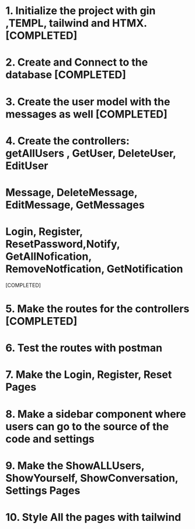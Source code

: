 # 1. Initialize the project with gin ,TEMPL, tailwind and HTMX. [COMPLETED]
# 2. Create and Connect to the database [COMPLETED] 
# 3. Create the user model with the messages as well [COMPLETED]
# 4. Create the controllers: getAllUsers , GetUser, DeleteUser, EditUser 
# Message, DeleteMessage, EditMessage, GetMessages 
# Login, Register, ResetPassword,Notify, GetAllNofication, RemoveNotfication, GetNotification 
[COMPLETED]
# 5. Make the routes for the controllers [COMPLETED]
# 6. Test the routes with postman
# 7. Make the Login, Register, Reset Pages
# 8. Make a sidebar component where users can go to the source of the code and settings
# 9. Make the ShowALLUsers, ShowYourself, ShowConversation, Settings Pages

# 10. Style All the pages with tailwind
